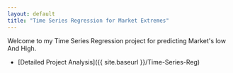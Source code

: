 ```yaml
---
layout: default
title: "Time Series Regression for Market Extremes"
---
```


Welcome to my Time Series Regression project for predicting  Market's low And High.

- [Detailed Project Analysis]({{ site.baseurl }}/Time-Series-Reg)

